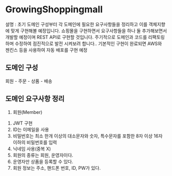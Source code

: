 # GrowingShoppingmall

설명 : 초기 도메인 구성부터 각 도메인에 필요한 요구사항들을 정리하고 이를 객체지향에 맞게 구현해볼 예정입니다. 쇼핑몰을 구현하면서 요구사항들을 하나 둘 추가해보면서 개발할 예정이며 REST API로 구현할 것입니다. 주기적으로 도메인과 코드를 리팩토링하며 수정하여 점진적으로 발전 시켜보려 합니다..
기본적인 구현이 완료되면 AWS와 젠킨스 등을 사용하여 자동 배포를 구현 예정

## 도메인 구성
 회원 - 주문 - 상품 - 배송 
 
## 도메인 요구사항 정리
1. 회원(Member)
  1) JWT 구현
  2) ID는 이메일을 사용
  3) 비밀번호는 최소 한개 이상의 대소문자와 숫자, 특수문자를 포함한 8자 이상 16자 이하의 비밀번호를 입력
  4) 닉네임 사용(중복 X)
  5) 회원의 종류는 회원, 운영자이다.
  6) 운영자만 상품을 등록할 수 있다.
  7) 회원 정보는 주소, 핸드폰 번호, ID, PW가 있다.




